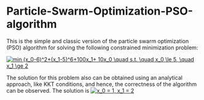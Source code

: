 # Particle-Swarm-Optimization-PSO-algorithm
This is the simple and classic version of the particle swarm optimization (PSO) algorithm for solving the following constrained minimization problem:

<a href="https://www.codecogs.com/eqnedit.php?latex=min&space;(x_0-6)^2&plus;(x_1-5)^6&plus;100x_1&plus;&space;10x_0&space;\quad&space;s.t.&space;\quad&space;x_0&space;\le&space;5,&space;\quad&space;x_1&space;\ge&space;2" target="_blank"><img src="https://latex.codecogs.com/gif.latex?min&space;(x_0-6)^2&plus;(x_1-5)^6&plus;100x_1&plus;&space;10x_0&space;\quad&space;s.t.&space;\quad&space;x_0&space;\le&space;5,&space;\quad&space;x_1&space;\ge&space;2" title="min (x_0-6)^2+(x_1-5)^6+100x_1+ 10x_0 \quad s.t. \quad x_0 \le 5, \quad x_1 \ge 2" /></a>

The solution for this problem also can be obtained using an analytical approach, like KKT conditions, and hence, the correctness of the algorithm can be observed. The solution is <a href="https://www.codecogs.com/eqnedit.php?latex=x_0&space;=&space;1,&space;x_1&space;=&space;2" target="_blank"><img src="https://latex.codecogs.com/gif.latex?x_0&space;=&space;1,&space;x_1&space;=&space;2" title="x_0 = 1, x_1 = 2" /></a>
